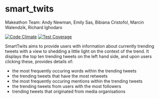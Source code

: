 # smart_twits

Makeathon Team: Andy Newman, Emily Sas, Bibiana Cristofol, Marcin Walendzik, Richard Ighodaro

[![Code Climate](https://codeclimate.com/github/andyg72/smart_twits/badges/gpa.svg)](https://codeclimate.com/github/andyg72/smart_twits) [![Test Coverage](https://codeclimate.com/github/andyg72/smart_twits/badges/coverage.svg)](https://codeclimate.com/github/andyg72/smart_twits)

SmartTwits aims to provide users with information about currently trending tweets with a view to shedding a little light on the context of the trend. It displays the top ten trending tweets on the left hand side, and upon users clicking these, provides details of:

* the most frequently occuring words within the trending tweets
* the trending tweets that have the most retweets
* the most frequently occuring mentions within the trending tweets
* the trending tweets from users with the most followers
* trending tweets that originated from media organisations



